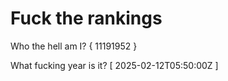 # Fuck the rankings

Who the hell am I?
{ 11191952 }

What fucking year is it?
[ 2025-02-12T05:50:00Z ]
